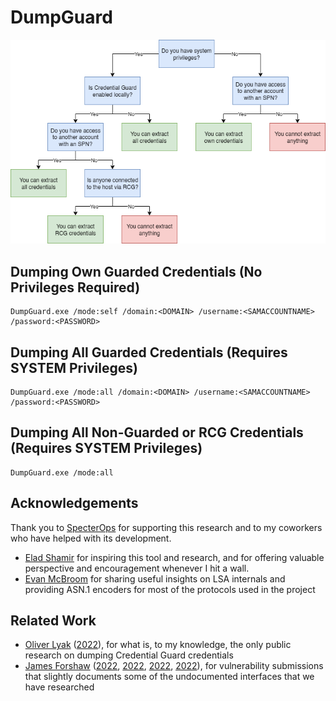 # DumpGuard

![Usage Scenarios](usages.png)

## Dumping Own Guarded Credentials (No Privileges Required)
```
DumpGuard.exe /mode:self /domain:<DOMAIN> /username:<SAMACCOUNTNAME> /password:<PASSWORD>
```

## Dumping All Guarded Credentials (Requires SYSTEM Privileges)
```
DumpGuard.exe /mode:all /domain:<DOMAIN> /username:<SAMACCOUNTNAME> /password:<PASSWORD>
```

## Dumping All Non-Guarded or RCG Credentials (Requires SYSTEM Privileges)
```
DumpGuard.exe /mode:all
```

## Acknowledgements

Thank you to [SpecterOps](https://specterops.io/) for supporting this research and to my coworkers who have helped with its development.
- [Elad Shamir](https://twitter.com/elad_shamir) for inspiring this tool and research, and for offering valuable perspective and encouragement whenever I hit a wall.
- [Evan McBroom](https://github.com/EvanMcBroom) for sharing useful insights on LSA internals and providing ASN.1 encoders for most of the protocols used in the project

## Related Work

- [Oliver Lyak](https://github.com/ly4k) ([2022](https://research.ifcr.dk/pass-the-challenge-defeating-windows-defender-credential-guard-31a892eee22)), for what is, to my knowledge, the only public research on dumping Credential Guard credentials
- [James Forshaw](https://x.com/tiraniddo) ([2022](https://project-zero.issues.chromium.org/issues/42451433), [2022](https://project-zero.issues.chromium.org/issues/42451435), [2022](https://project-zero.issues.chromium.org/issues/42451397), [2022](https://project-zero.issues.chromium.org/issues/42451436)), for vulnerability submissions that slightly documents some of the undocumented interfaces that we have researched
